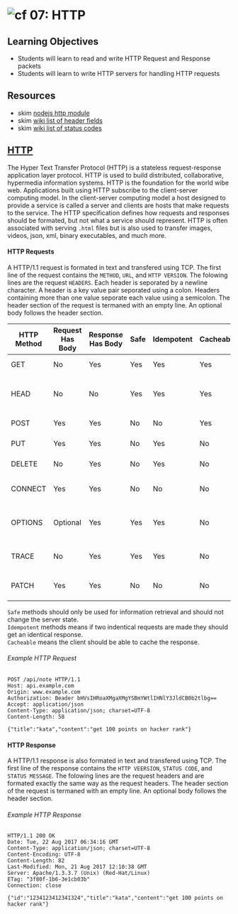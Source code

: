 ![cf](http://i.imgur.com/7v5ASc8.png) 07: HTTP
===

## Learning Objectives
* Students will learn to read and write HTTP Request and Response packets
* Students will learn to write HTTP servers for handling HTTP requests

## Resources
* skim [nodejs http module](https://nodejs.org/api/http.html)
* skim [wiki list of header fields](https://en.wikipedia.org/wiki/List_of_HTTP_header_fields#Request_fields)
* skim [wiki list of status codes](https://en.wikipedia.org/wiki/List_of_HTTP_status_codes)

## [HTTP](https://tools.ietf.org/html/rfc7231)
The Hyper Text Transfer Protocol (HTTP) is a stateless request-response application layer protocol. HTTP is used to build distributed, collaborative, hypermedia information systems. HTTP is the foundation for the world wibe web. Applications built using HTTP subscribe to the client-server computing model. In the client-server computing model a host designed to provide a service is called a server and clients are hosts that make requests to the service. The HTTP specification defines how requests and responses should be formated, but not what a service should represent. HTTP is often associated with serving `.html` files but is also used to transfer images, videos, json, xml, binary executables, and much more. 

#### HTTP Requests
A HTTP/1.1 request is formated in text and transfered using TCP. The first line of the request contains the `METHOD`, `URL`, and `HTTP VERSION`. The folowing lines are the request `HEADERS`. Each header is seporated by a newline character. A header is a key value pair seporated using a colon. Headers containing more than one value seporate each value using a semicolon. The header section of the request is termaned with an empty line. An optional body follows the header section.


|HTTP Method	| Request Has Body	| Response Has Body |	Safe	| Idempotent	| Cacheable | Function | 
| --- | --- | --- | --- | --- | --- | --- |
| GET	    | No	      | Yes	| Yes | Yes	| Yes | Retrieve a resource | 
| HEAD	  | No	      | No	| Yes | Yes	| Yes | Like GET but headers only |
| POST	  | Yes	      | Yes	| No	| No	| Yes | Create a resource |
| PUT	    | Yes	      | Yes	| No	| Yes	| No | Update a resource |
| DELETE	| No	      | Yes	| No	| Yes	| No | Delete a resource |
| CONNECT	| Yes	      | Yes	| No	| No	| No | Create TCP/IP tunnel |
| OPTIONS	| Optional	| Yes	| Yes | Yes	| No | Returns suported methods for a URL |
| TRACE 	| No	      | Yes	| Yes | Yes	| No | Echos retrieved request | 
| PATCH  	| Yes	      | Yes	| No	| No	| No | Partial modifactoin of resource |

`Safe` methods should only be used for information retrieval and should not change the server state.  
`Idempotent` methods means if two indentical requests are made they should get an identical response.  
`Cacheable` means the client should be able to cache the response.  

###### Example HTTP Request  
``` 
POST /api/note HTTP/1.1
Host: api.example.com
Origin: www.example.com
Authorization: Beader bHVsIHRoaXMgaXMgYSBmYWtlIHNlY3JldCB0b2tlbg==
Accept: application/json
Content-Type: application/json; charset=UTF-8
Content-Length: 58

{"title":"kata","content":"get 100 points on hacker rank"}
```

#### HTTP Response
A HTTP/1.1 response is also formated in text and transfered using TCP. The first line of the response contains the `HTTP VEERSION`, `STATUS CODE`, and `STATUS MESSAGE`. The folowing lines are the request headers and are formated exactly the same way as the request headers. The header section of the request is termaned with an empty line. An optional body follows the header section.

###### Example HTTP Response
```
HTTP/1.1 200 OK
Date: Tue, 22 Aug 2017 06:34:16 GMT
Content-Type: application/json; charset=UTF-8
Content-Encoding: UTF-8
Content-Length: 82
Last-Modified: Mon, 21 Aug 2017 12:10:38 GMT
Server: Apache/1.3.3.7 (Unix) (Red-Hat/Linux)
ETag: "3f80f-1b6-3e1cb03b"
Connection: close

{"id":"1234123412341324","title":"kata","content":"get 100 points on hacker rank"}
```
